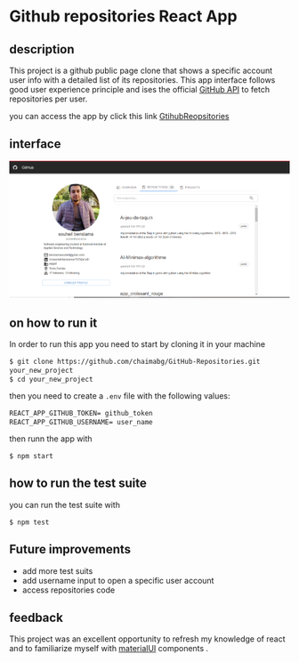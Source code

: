 # Github repositories React App

## description 
This project is a github public page clone that shows  a specific account user info with a detailed list of its repositories. This app interface  follows good user experience principle and ises  the official [GitHub API](https://docs.github.com/en/rest) to fetch repositories per user.

you can access the app by click this link [GtihubReopsitories](https://visionary-fox-474731.netlify.app/)

## interface

![This is the interface](./public/interface.png)


## on how to run it

In order to run this app you need to start by cloning it in your machine
``` console
$ git clone https://github.com/chaimabg/GitHub-Repositories.git your_new_project
$ cd your_new_project
```
then you need to create a `.env` file with the following values:
```
REACT_APP_GITHUB_TOKEN= github_token
REACT_APP_GITHUB_USERNAME= user_name
```

then runn the app with
```console
$ npm start

```
## how to run the test suite
you can run the test suite with
```console
$ npm test

```
## Future improvements
* add more test suits
* add username input to open a specific user account
* access repositories code

## feedback 
This project was an excellent opportunity to refresh my knowledge of react and to familiarize myself with [materialUI](https://mui.com/) components . 

